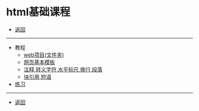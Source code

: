 # html基础课程

- [返回](../README.md)

---

- 教程
  - [web项目(文件夹)](./html01.md)
  - [网页基本模板](./html02.md)
  - [注释,转义字符,水平标尺,换行,段落](./html03.md)
  - [块引用,短语](./html04.md)
- [练习](./practice.md)

---

- [返回](../README.md)

<!-- js处理背景和css样式 -->
<script type="module" src="https://huhuiyu.top/js/github.js"></script>
